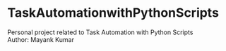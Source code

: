 # TaskAutomationwithPythonScripts
Personal project related to Task Automation with Python Scripts
<br>
Author: Mayank Kumar
